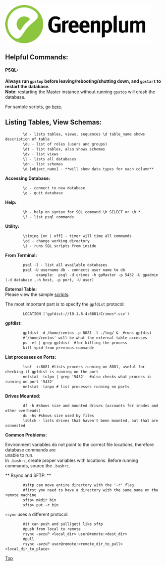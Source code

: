 ![Greenplum](https://github.com/syuja/GreenPlumSetup/blob/master/img/greenplum-logo.png)  
<a id='top'></a>   
## Helpful Commands:   

#### PSQL:  
**Always run `gpstop` before leaving/rebooting/shutting down, and `gpstart` to restart the database.**   
**Note**: restarting the Master instance without running `gpstop` will crash the database.   

For sample scripts, go [here](../script/README.md). 

**Listing Tables, View Schemas:**  
----  

            \d - lists tables, views, sequences \d table_name shows description of table  
            \du - list of roles (users and groups)  
            \dt - list tables, also shows schemas  
            \dv - list views   
            \l - lists all databases  
            \dn - list schemas   
            \d [object_name] - **will show data types for each column**   


**Accessing Database:**  

            \c - connect to new database  
            \q - quit database   

**Help:**  
  
            \h - help on syntax for SQL command \h SELECT or \h *  
            \? - list psql commands   
      

**Utility:**    

            \timing [on | off] - timer will time all commands  
            \cd - change working directory  
            \i - runs SQL scripts from inside  
            
**From Terminal:**  
  
            psql -l - list all available databases  
            psql -U username db - connects user name to db  
                  example:  psql -d crimes -h gpMaster -p 5432 -U gpadmin (-d database ,-h host, -p port, -U user)  
            

**External Table:**   
Please view the sample [scripts](../script/README.md).   

The most important part is to specify the `gpfdist` protocol:  

            LOCATION ('gpfdist://10.1.8.4:8081/Crimes*.csv')    



**gpfdist:**   

            gpfdist -d /home/centos -p 8081 -l ./log/ &  #runs gpfdist    
            #'/home/centos' will be what the external table accesses   
            ps -ef | grep gpfdist  #for killing the process    
            kill <pid from previous command>    

**List processes on Ports:**  

            lsof -i:8081 #lists process running on 8081, useful for checking if gpfdist is running on the port    
            netstat -tulpn | grep '5432'  #also checks what process is running on port '5432'  
            netstat -tanpu # list processes running on ports  

**Drives Mounted:**  

            df -h #shows size and mounted drives (accounts for inodes and other overheads)  
            du -hs #shows size used by files  
            lsblck - lists drives that haven't been mounted, but that are connected  
            

**Common Problems:**   

Environment variables do not point to the correct file locations, therefore database commands are   
unable to run.  
In `.bashrc`, create proper variables with locations. Before running commands, source the `.bashrc`.   

** Rsync and SFTP: **  

            #sftp can move entire directory with the '-r' flag  
            #first you need to have a directory with the same name on the remote machine  
            sftp> mkdir bin  
            sftp> put -r bin  
            
`rsync` uses a different protocol.  

            #it can push and pull(get) like sftp  
            #push from local to remote  
            rsync -avzuP <local_dir> user@remote:<dest_dir>  
            #pull  
            rsync -avzuP user@remote:<remote_dir_to_pull>   <local_dir_to_place>   


[Top](#top)  

